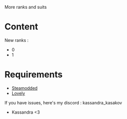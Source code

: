 More ranks and suits


# Content

New ranks :
- 0
- 1




# Requirements
- [Steamodded](https://github.com/Steamopollys/Steamodded)
- [Lovely](https://github.com/ethangreen-dev/lovely-injector)


If you have issues, here's my discord : kassandra_kasakov


- Kassandra <3
